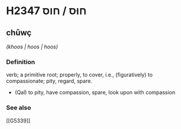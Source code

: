 # H2347 חוּס / חוס

## chûwç

_(khoos | hoos | hoos)_

### Definition

verb; a primitive root; properly, to cover, i.e., (figuratively) to compassionate; pity, regard, spare.

- (Qal) to pity, have compassion, spare, look upon with compassion
### See also

[[G5339]]

